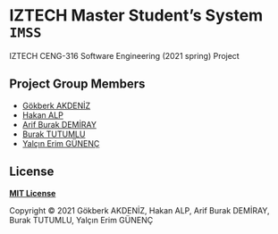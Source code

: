 # IZTECH Master Student’s System `IMSS`

IZTECH CENG-316 Software Engineering (2021 spring) Project

## Project Group Members

- [Gökberk AKDENİZ](https://github.com/gokberkakdeniz)
- [Hakan ALP](https://github.com/hakanalpp)
- [Arif Burak DEMİRAY](https://github.com/arifBurakDemiray)
- [Burak TUTUMLU](https://github.com/BurakTutumlu)
- [Yalçın Erim GÜNENÇ](https://github.com/erimgunenc)

## License

**[MIT License](LICENSE)**

Copyright © 2021 Gökberk AKDENİZ, Hakan ALP, Arif Burak DEMİRAY, Burak TUTUMLU, Yalçın Erim GÜNENÇ
